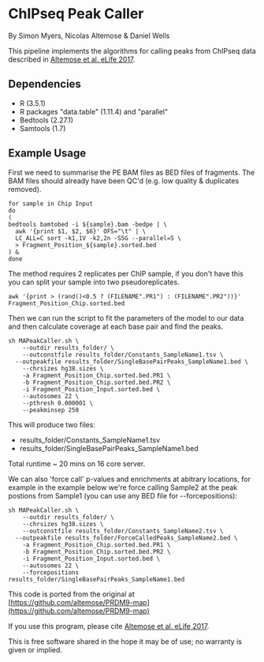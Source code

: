 # ChIPseq Peak Caller

By Simon Myers, Nicolas Altemose & Daniel Wells

This pipeline implements the algorithms for calling peaks from ChIPseq data described in [Altemose et al. eLife 2017](https://elifesciences.org/articles/28383).

## Dependencies
- R (3.5.1)
- R packages "data.table" (1.11.4) and "parallel"
- Bedtools (2.27.1)
- Samtools (1.7)

## Example Usage
First we need to summarise the PE BAM files as BED files of fragments.
The BAM files should already have been QC'd (e.g. low quality & duplicates removed).
```{bash}
for sample in Chip Input
do
(
bedtools bamtobed -i ${sample}.bam -bedpe | \
  awk '{print $1, $2, $6}' OFS="\t" | \
  LC_ALL=C sort -k1,1V -k2,2n -S5G --parallel=5 \
  > Fragment_Position_${sample}.sorted.bed
) &
done
```

The method requires 2 replicates per ChIP sample, if you don't have this you can split your sample into two pseudoreplicates.
```{bash}
awk '{print > (rand()<0.5 ? (FILENAME".PR1") : (FILENAME".PR2"))}' Fragment_Position_Chip.sorted.bed
```

Then we can run the script to fit the parameters of the model to our data and then calculate coverage at each base pair and find the peaks.
```{bash}
sh MAPeakCaller.sh \
	--outdir results_folder/ \
	--outconstfile results_folder/Constants_SampleName1.tsv \
  --outpeakfile results_folder/SingleBasePairPeaks_SampleName1.bed \
	--chrsizes hg38.sizes \
	-a Fragment_Position_Chip.sorted.bed.PR1 \
	-b Fragment_Position_Chip.sorted.bed.PR2 \
	-i Fragment_Position_Input.sorted.bed \
	--autosomes 22 \
	--pthresh 0.000001 \
	--peakminsep 250
```

This will produce two files:
 - results_folder/Constants_SampleName1.tsv
 - results_folder/SingleBasePairPeaks_SampleName1.bed

Total runtime ~ 20 mins on 16 core server.

We can also 'force call' p-values and enrichments at abitrary locations,
for example in the example below we're force calling Sample2 at the peak 
postions from Sample1 (you can use any BED file for --forcepositions):

```
sh MAPeakCaller.sh \
	--outdir results_folder/ \
	--chrsizes hg38.sizes \
	--outconstfile results_folder/Constants_SampleName2.tsv \
  --outpeakfile results_folder/ForceCalledPeaks_SampleName2.bed \
	-a Fragment_Position_Chip.sorted.bed.PR1 \
	-b Fragment_Position_Chip.sorted.bed.PR2 \
	-i Fragment_Position_Input.sorted.bed \
	--autosomes 22 \
	--forcepositions results_folder/SingleBasePairPeaks_SampleName1.bed

```

This code is ported from the original at [https://github.com/altemose/PRDM9-map](https://github.com/altemose/PRDM9-map)

If you use this program, please cite [Altemose et al. eLife 2017](https://elifesciences.org/articles/28383).

This is free software shared in the hope it may be of use; no warranty is given or implied.
